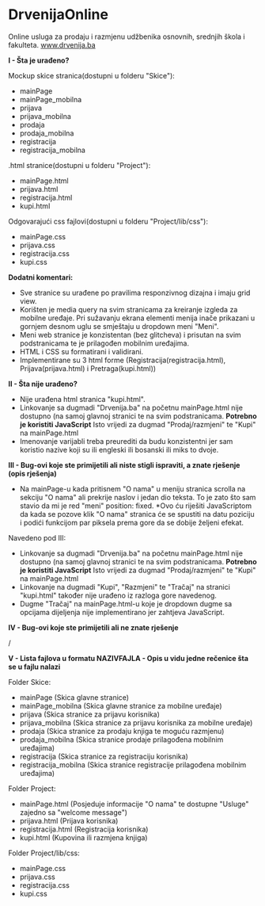 # DrvenijaOnline
Online usluga za prodaju i razmjenu udžbenika osnovnih, srednjih škola i fakulteta.
www.drvenija.ba

**I  - Šta je urađeno?**

Mockup skice stranica(dostupni u folderu "Skice"):
  * mainPage
  * mainPage_mobilna
  * prijava
  * prijava_mobilna
  * prodaja
  * prodaja_mobilna
  * registracija
  * registracija_mobilna

.html stranice(dostupni u folderu "Project"):
  * mainPage.html
  * prijava.html
  * registracija.html
  * kupi.html
 
Odgovarajući css fajlovi(dostupni u folderu "Project/lib/css"):
  * mainPage.css
  * prijava.css
  * registracija.css
  * kupi.css
  
**Dodatni komentari:**
  * Sve stranice su urađene po pravilima responzivnog dizajna i imaju grid view.
  * Korišten je media query na svim stranicama za kreiranje izgleda za mobilne uređaje. Pri sužavanju ekrana elementi menija inače prikazani u gornjem desnom uglu se smještaju u dropdown meni "Meni".
  * Meni web stranice je konzistentan (bez glitcheva) i prisutan na svim podstranicama te je prilagođen mobilnim uređajima.
  * HTML i CSS su formatirani i validirani.
  * Implementirane su 3 html  forme (Registracija(registracija.html), Prijava(prijava.html) i Pretraga(kupi.html))
  
**II  - Šta nije urađeno?**
  * Nije urađena html stranica "kupi.html".
  * Linkovanje sa dugmadi "Drvenija.ba" na početnu mainPage.html nije dostupno (na samoj glavnoj stranici te na svim podstranicama. **Potrebno je koristiti JavaScript** Isto vrijedi za dugmad "Prodaj/razmjeni" te "Kupi" na mainPage.html
  * Imenovanje varijabli treba preurediti da budu konzistentni jer sam koristio nazive koji su ili engleski ili bosanski ili miks to dvoje.

**III - Bug-ovi koje ste primijetili ali niste stigli ispraviti, a znate rješenje (opis rješenja)**
  * Na mainPage-u kada pritisnem "O nama" u meniju stranica scrolla na sekciju "O nama" ali prekrije naslov i jedan dio teksta. To je zato što sam stavio da mi je red "meni" position: fixed. *Ovo ću riješiti JavaScriptom da kada se pozove klik "O nama" stranica će se spustiti na datu poziciju i podići funkcijom par piksela prema gore da se dobije željeni efekat.

Navedeno pod III:
  * Linkovanje sa dugmadi "Drvenija.ba" na početnu mainPage.html nije dostupno (na samoj glavnoj stranici te na svim podstranicama. **Potrebno je koristiti JavaScript** Isto vrijedi za dugmad "Prodaj/razmjeni" te "Kupi" na mainPage.html
  * Linkovanje na dugmadi "Kupi", "Razmjeni" te "Tračaj" na stranici "kupi.html" također nije urađeno iz razloga gore navedenog.
  * Dugme "Tračaj" na mainPage.html-u koje je dropdown dugme sa opcijama dijeljenja nije implementirano jer zahtjeva JavaScript.

**IV  - Bug-ovi koje ste primijetili ali ne znate rješenje**

/

**V  - Lista fajlova u formatu NAZIVFAJLA - Opis u vidu jedne rečenice šta se u fajlu nalazi**

Folder Skice:
  * mainPage (Skica glavne stranice)
  * mainPage_mobilna (Skica glavne stranice za mobilne uređaje)
  * prijava (Skica stranice za prijavu korisnika)
  * prijava_mobilna (Skica stranice za prijavu korisnika za mobilne uređaje)
  * prodaja (Skica stranice za prodaju knjiga te moguću razmjenu)
  * prodaja_mobilna (Skica stranice prodaje prilagođena mobilnim uređajima)
  * registracija (Skica stranice za registraciju korisnika)
  * registracija_mobilna (Skica stranice registracije prilagođena mobilnim uređajima)

Folder Project:
  * mainPage.html (Posjeduje informacije "O nama" te dostupne "Usluge" zajedno sa "welcome message")
  * prijava.html (Prijava korisnika)
  * registracija.html (Registracija korisnika)
  * kupi.html (Kupovina ili razmjena knjiga)
 
Folder Project/lib/css:
  * mainPage.css
  * prijava.css
  * registracija.css
  * kupi.css

